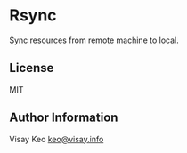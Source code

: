 Rsync
=====

Sync resources from remote machine to local.

License
-------

MIT

Author Information
------------------

Visay Keo <keo@visay.info>
